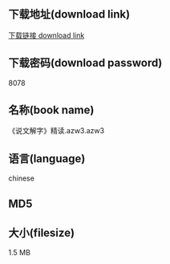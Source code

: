## 下载地址(download link)
[下载链接 download link](https://tutu365.netlify.app/?s=%E3%80%8A%E8%AF%B4%E6%96%87%E8%A7%A3%E5%AD%97%E3%80%8B%E7%B2%BE%E8%AF%BB.azw3)

## 下载密码(download password)
8078

## 名称(book name)
《说文解字》精读.azw3.azw3

## 语言(language)
chinese

## MD5


## 大小(filesize)
1.5 MB
